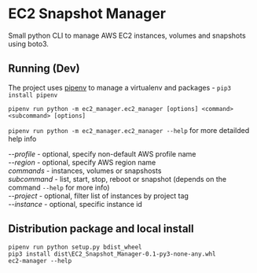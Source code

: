 # EC2 Snapshot Manager
Small python CLI to manage AWS EC2 instances, volumes and snapshots using boto3.

## Running (Dev)
The project uses [pipenv](https://docs.pipenv.org/en/latest/) to manage a virtualenv and packages - `pip3 install pipenv`

`pipenv run python -m ec2_manager.ec2_manager [options] <command> <subcommand> [options]`

`pipenv run python -m ec2_manager.ec2_manager --help` for more detailded help info

*--profile* - optional, specify non-default AWS profile name  
*--region* - optional, specify AWS region name  
*commands* - instances, volumes or snapshosts  
*subcommand* - list, start, stop, reboot or snapshot (depends on the command `--help` for more info)  
*--project* - optional, filter list of instances by project tag  
*--instance* - optional, specific instance id

## Distribution package and local install
`pipenv run python setup.py bdist_wheel`  
`pip3 install dist\EC2_Snapshot_Manager-0.1-py3-none-any.whl`  
`ec2-manager --help`  
